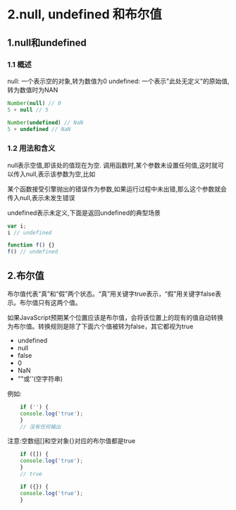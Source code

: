 # 2.null, undefined 和布尔值

## 1.null和undefined

### 1.1 概述

null: 一个表示空的对象,转为数值为0
undefined: 一个表示"此处无定义"的原始值,转为数值时为NAN

```javaScript
Number(null) // 0
5 + null // 5

Number(undefined) // NaN
5 + undefined // NaN
```

### 1.2 用法和含义

null表示空值,即该处的值现在为空.
调用函数时,某个参数未设置任何值,这时就可以传入null,表示该参数为空,比如

某个函数接受引擎抛出的错误作为参数,如果运行过程中未出错,那么这个参数就会传入null,表示未发生错误

undefined表示未定义,下面是返回undefined的典型场景

```javaScript
var i;
i // undefined

function f() {}
f() // undefined
```

## 2.布尔值

布尔值代表“真”和“假”两个状态。“真”用关键字true表示，“假”用关键字false表示。布尔值只有这两个值。

如果JavaScript预期某个位置应该是布尔值，会将该位置上的现有的值自动转换为布尔值。转换规则是除了下面六个值被转为false，其它都视为true

- undefined
- null
- false
- 0
- NaN
- ""或''(空字符串)

例如:

```javaScript
    if ('') {
    console.log('true');
    }
    // 没有任何输出
```

注意:空数组[]和空对象{}对应的布尔值都是true

```javaScript
    if ([]) {
    console.log('true');
    }
    // true

    if ({}) {
    console.log('true');
    }
```
